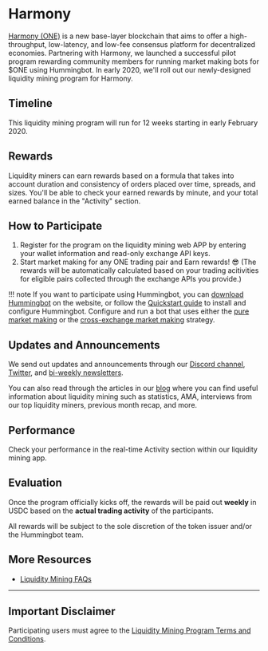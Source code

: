# Harmony
[Harmony (ONE)](https://harmony.one/) is a new base-layer blockchain that aims to offer a high-throughput, low-latency, and low-fee consensus platform for decentralized economies. Partnering with Harmony, we launched a successful pilot program rewarding community members for running market making bots for $ONE using Hummingbot. In early 2020, we'll roll out our newly-designed liquidity mining program for Harmony.  

## Timeline

This liquidity mining program will run for 12 weeks starting in early February 2020.

## Rewards

Liquidity miners can earn rewards based on a formula that takes into account duration and consistency of orders placed over time, spreads, and sizes. You'll be able to check your earned rewards by minute, and your total earned balance in the "Activity" section. 

## How to Participate

1. Register for the program on the liquidity mining web APP by entering your wallet information and read-only exchange API keys. 
2. Start market making for any ONE trading pair and Earn rewards! 😎 (The rewards will be automatically calculated based on your trading acitivities for eligible pairs collected through the exchange APIs you provide.)

!!! note
    If you want to participate using Hummingbot, you can [download Hummingbot](https://hummingbot.io/download) on the website, or follow the [Quickstart guide](/quickstart/) to install and configure Hummingbot. Configure and run a bot that uses either the [pure market making](/strategies/pure-market-making) or the [cross-exchange market making](/strategies/cross-exchange-market-making) strategy.

## Updates and Announcements

We send out updates and announcements through our [Discord channel](https://discord.hummingbot.io), [Twitter](https://twitter.com/hummingbot_io), and [bi-weekly newsletters](http://hummingbot.substack.com). 

You can also read through the articles in our [blog](https://hummingbot.io/blog/tag/liquidity-mining#tags) where you can find useful information about liquidity mining such as statistics, AMA, interviews from our top liquidity miners, previous month recap, and more.

## Performance

Check your performance in the real-time Activity section within our liquidity mining app. 

## Evaluation

Once the program officially kicks off, the rewards will be paid out **weekly** in USDC based on the **actual trading activity** of the participants. 

All rewards will be subject to the sole discretion of the token issuer and/or the Hummingbot team.

## More Resources

- [Liquidity Mining FAQs](/liquidity-mining/faq/)

---
## Important Disclaimer

Participating users must agree to the [Liquidity Mining Program Terms and Conditions](https://hummingbot.io/liquidity-mining-policy/).
